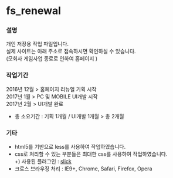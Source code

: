 # fs_renewal #

### 설명 ###
개인 저장용 작업 파일입니다.<br>
실제 사이트는 아래 주소로 접속하시면 확인하실 수 있습니다.<br>
(모회사 게임사업 종료로 인하여 홈페이지 )

### 작업기간 ###

2016년 12월 > 홈페이지 리뉴얼 기획 시작<br>
2017년 1월 > PC 및 MOBILE UI개발 시작<br>
2017년 2월 > UI개발 완료<br>
- 총 소요기간 : 기획 1개월 / UI개발 1개월 > 총 2개월

### 기타 ###

- html5를 기반으로 less를 사용하여 작업하였습니다.
- css로 처리할 수 있는 부분들은 최대한 css를 사용하여 작업하였습니다.<br>
+) 사용된 플러그인 : [slick](http://kenwheeler.github.io/slick/)<br>
- 크로스 브라우징 처리 : IE9+, Chrome, Safari, Firefox, Opera 
